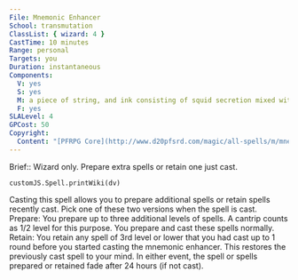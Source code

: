 ```yaml
---
File: Mnemonic Enhancer
School: transmutation
ClassList: { wizard: 4 }
CastTime: 10 minutes
Range: personal
Targets: you
Duration: instantaneous
Components:
  V: yes
  S: yes
  M: a piece of string, and ink consisting of squid secretion mixed with black dragon's blood
  F: yes
SLALevel: 4
GPCost: 50
Copyright:
  Content: "[PFRPG Core](http://www.d20pfsrd.com/magic/all-spells/m/mnemonic-enhancer)"
---
```

Brief:: Wizard only. Prepare extra spells or retain one just cast.

```dataviewjs
customJS.Spell.printWiki(dv)
```

Casting this spell allows you to prepare additional spells or retain spells recently cast. Pick one of these two versions when the spell is cast.  Prepare: You prepare up to three additional levels of spells. A cantrip counts as 1/2 level for this purpose. You prepare and cast these spells normally.  Retain: You retain any spell of 3rd level or lower that you had cast up to 1 round before you started casting the mnemonic enhancer.  This restores the previously cast spell to your mind.  In either event, the spell or spells prepared or retained fade after 24 hours (if not cast).
